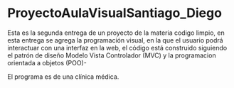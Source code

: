 # ProyectoAulaVisualSantiago_Diego
Esta es la segunda entrega de un proyecto de la materia codigo limpio, en esta entrega se agrega la programación visual, en la que el usuario podrá interactuar con una interfaz en la web, el código está construido siguiendo el patrón de diseño Modelo Vista Controlador (MVC) y la programacion orientada a objetos (POO)-

El programa es de una clínica médica.
